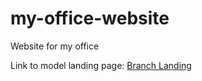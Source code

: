 # my-office-website

Website for my office

Link to model landing page:
[Branch Landing](https://unbounce.com/landing-page-examples/best-landing-page-examples/#example-branch)
